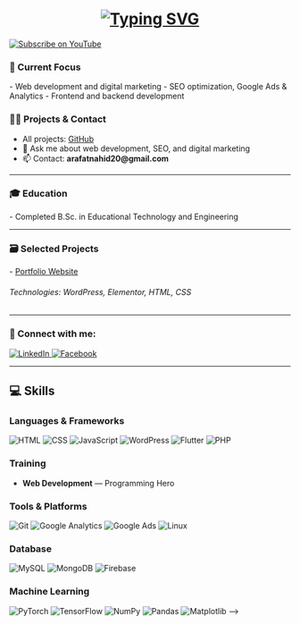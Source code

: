 
<h1 align="center">
  <a href="https://github.com/arafatnahid">
    <img src="https://readme-typing-svg.demolab.com?font=Fira+Code&weight=500&size=30&pause=1000&color=4CAF50&center=true&vCenter=true&width=500&lines=Hi+%F0%9F%91%8B+I'm+Arafat+Nahid" alt="Typing SVG">
  </a>
</h1>
<p align="left">
 <a href="https://www.youtube.com/@yourchannel" target="_blank">
  <img src="https://img.shields.io/static/v1?label=YouTube&message=Subscribe&color=FF0000&logo=youtube&logoColor=FFFFFF&style=for-the-badge" alt="Subscribe on YouTube" />
</a>
</p>



<h3 align="left">🌱 Current Focus</h3>
- Web development and digital marketing
- SEO optimization, Google Ads & Analytics
- Frontend and backend development

<h3 align="left">👨‍💻 Projects & Contact</h3>
<ul>
  <li>All projects: <a href="https://github.com/arafatnahid?tab=repositories" target="_blank">GitHub</a></li>
  <li>💬 Ask me about web development, SEO, and digital marketing</li>
  <li>📫 Contact: <strong>arafatnahid20@gmail.com</strong></li>
</ul>

<hr>

<h3 align="left">🎓 Education</h3>
- Completed B.Sc. in Educational Technology and Engineering

<hr>

<h3 align="left">🗃️ Selected Projects</h3>
- <a href="https://www.arafatnahid.com">Portfolio Website</a>  
  <h6>Technologies: WordPress, Elementor, HTML, CSS</h6>



<hr>

<h3 align="left">🔗 Connect with me:</h3>
<p align="left">
  <a href="https://www.linkedin.com/in/arafatnahid/">
    <img src="https://img.shields.io/static/v1?label=&message=LinkedIn&color=0077B5&logo=linkedin&logoColor=FFFFFF" alt="LinkedIn"/>
  </a>
  <a href="https://www.facebook.com/yourprofile">
    <img src="https://img.shields.io/static/v1?label=&message=Facebook&color=1877F2&logo=facebook&logoColor=FFFFFF" alt="Facebook"/>
  </a>
</p>

<hr>

<h2 align="left">💻 Skills</h2>

### Languages & Frameworks
![HTML](https://img.shields.io/static/v1?&message=HTML&color=E34F26&logo=html5)
![CSS](https://img.shields.io/static/v1?&message=CSS&color=1572B6&logo=css3)
![JavaScript](https://img.shields.io/static/v1?&message=JavaScript&color=F7DF1E&logo=javascript)
![WordPress](https://img.shields.io/static/v1?&message=WordPress&color=21759B&logo=wordpress)
![Flutter](https://img.shields.io/static/v1?&message=Flutter&color=02569B&logo=flutter)
![PHP](https://img.shields.io/static/v1?&message=PHP&color=777BB4&logo=php)


<h3 align="left"> Training</h3>

- **Web Development** — Programming Hero
### Tools & Platforms
![Git](https://img.shields.io/static/v1?&message=Git&color=F05032&logo=git)
![Google Analytics](https://img.shields.io/static/v1?&message=GA4&color=34A853&logo=googleanalytics)
![Google Ads](https://img.shields.io/static/v1?&message=Google+Ads&color=4285F4&logo=googleads)
![Linux](https://img.shields.io/static/v1?&message=Linux&color=000000&logo=linux)

### Database
![MySQL](https://img.shields.io/static/v1?message=MySQL&color=4479A1&logo=mysql&logoColor=FFFFFF&label=)
![MongoDB](https://img.shields.io/static/v1?message=MongoDB&color=47A248&logo=mongodb&logoColor=FFFFFF&label=)
![Firebase](https://img.shields.io/static/v1?message=Firebase&color=FFCA28&logo=firebase&logoColor=000000&label=)

### Machine Learning
![PyTorch](https://img.shields.io/static/v1?message=PyTorch&color=EE4C2C&logo=pytorch&logoColor=FFFFFF&label=)
![TensorFlow](https://img.shields.io/static/v1?message=TensorFlow&color=FF6F00&logo=tensorflow&logoColor=FFFFFF&label=)
![NumPy](https://img.shields.io/static/v1?message=NumPy&color=013243&logo=numpy&logoColor=FFFFFF&label=)
![Pandas](https://img.shields.io/static/v1?message=Pandas&color=150458&logo=pandas&logoColor=FFFFFF&label=)
![Matplotlib](https://img.shields.io/static/v1?message=Matplotlib&color=11557C&logo=plotly&logoColor=FFFFFF&label=)
-->
